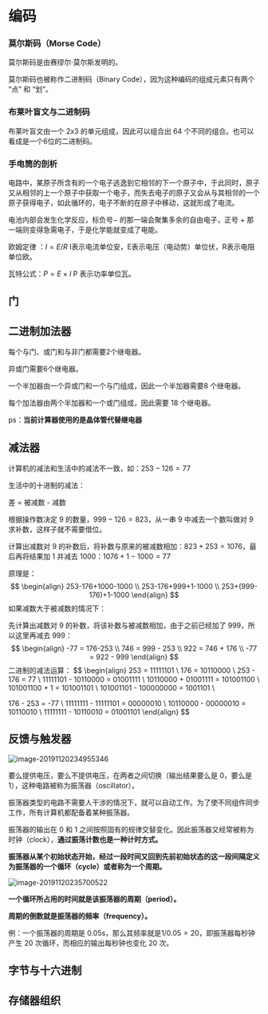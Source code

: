 # 编码 

### 莫尔斯码（Morse Code）

莫尔斯码是由赛缪尔·莫尔斯发明的。

莫尔斯码也被称作二进制码（Binary Code），因为这种编码的组成元素只有两个 “点” 和 “划”。

### 布莱叶盲文与二进制码

布莱叶盲文由一个 $2x3$ 的单元组成，因此可以组合出 64 个不同的组合。也可以看成是一个6位的二进制码。

### 手电筒的剖析

电路中，某原子所含有的一个电子逃逸到它相邻的下一个原子中，于此同时，原子又从相邻的上一个原子中获取一个电子，而失去电子的原子又会从与其相邻的一个原子获得电子，如此循环的，电子不断的在原子中移动，这就形成了电流。

电池内部会发生化学反应，标负号$-$ 的那一端会聚集多余的自由电子，正号 + 那一端则变得急需电子，于是化学能就变成了电能。

欧姆定律 ：$I=E/R$  I表示电流单位安，E表示电压（电动势）单位伏，R表示电阻单位欧。

瓦特公式：$P=E×I$ P 表示功率单位瓦。

## 门

## 二进制加法器

每个与门、或门和与非门都需要2个继电器。

异或门需要6个继电器。

一个半加器由一个异或门和一个与门组成，因此一个半加器需要8 个继电器。

每个加法器由两个半加器和一个或门组成，因此需要 18 个继电器。

ps：**当前计算器使用的是晶体管代替继电器**

## 减法器

计算机的减法和生活中的减法不一致，如：$253-126=77$

生活中的十进制的减法：

差 = 被减数 - 减数

根据操作数决定 9 的数量，$999-126=823$，从一串 9 中减去一个数叫做对 9 求补数，这样子就不需要借位。

计算出减数对 9 的补数后，将补数与原来的被减数相加：$823+253=1076$，最后再将结果加 1 并减去 1000：$1076+1-1000=77$

原理是：
$$
\begin{align}
253-176+1000-1000 \\
253-176+999+1-1000 \\
253+(999-176)+1-1000
\end{align}
$$
如果减数大于被减数的情况下：

先计算出减数对 9 的补数，将该补数与被减数相加，由于之前已经加了 999，所以这里再减去 999：
$$
\begin{align}
-77 = 176-253 \\
746 = 999 - 253 \\
922 = 746 + 176 \\
-77 = 922 - 999
\end{align}
$$
二进制的减法运算：
$$
\begin{align}
253 = 11111101 \\
176 = 10110000 \\
253 - 176 = 77 \\
11111101 - 10110000 = 01001111 \\
10110000 + 01001111 = 101001100 \\
101001100 + 1 = 101001101 \\
101001101 - 100000000 = 1001101 \\

176 - 253 = -77 \\
11111111 - 11111101 = 00000010 \\
10110000 - 00000010 = 10110010 \\
11111111 - 10110010 = 01001101
\end{align}
$$

## 反馈与触发器

 ![image-20191120234955346](image-20191120234955346.png)



要么提供电压，要么不提供电压，在两者之间切换（输出结果要么是 0，要么是 1），这种电路被称为振荡器（oscillator）。

振荡器类型的电路不需要人干涉的情况下，就可以自动工作。为了使不同组件同步工作，所有计算机都配备着某种振荡器。

振荡器的输出在 0 和 1 之间按照固有的规律交替变化。因此振荡器又经常被称为时钟（clock），**通过振荡计数也是一种计时方式。**

**振荡器从某个初始状态开始，经过一段时间又回到先前初始状态的这一段间隔定义为振荡器的一个循环（cycle）或者称为一个周期。**

![image-20191120235700522](image-20191120235700522.png)

**一个循环所占用的时间就是该振荡器的周期（period）。**

**周期的倒数就是振荡器的频率（frequency）。**

例：一个振荡器的周期是 0.05s，那么其频率就是$1/0.05 = 20$，即振荡器每秒钟产生 20 次循环，而相应的输出每秒钟也变化 20 次。

## 字节与十六进制

## 存储器组织

